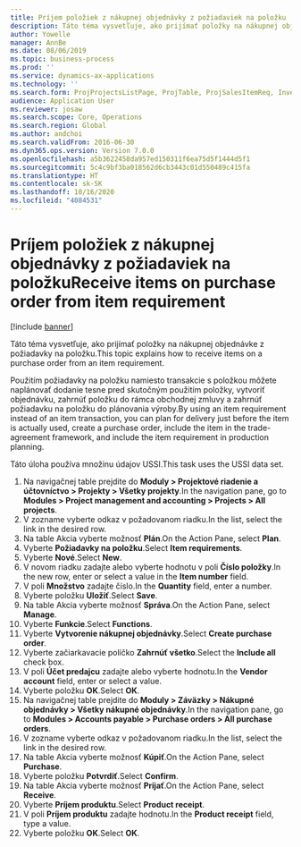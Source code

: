 ```yaml
---
title: Príjem položiek z nákupnej objednávky z požiadaviek na položku
description: Táto téma vysvetľuje, ako prijímať položky na nákupnej objednávke z požiadavky na položku.
author: Yowelle
manager: AnnBe
ms.date: 08/06/2019
ms.topic: business-process
ms.prod: ''
ms.service: dynamics-ax-applications
ms.technology: ''
ms.search.form: ProjProjectsListPage, ProjTable, ProjSalesItemReq, InventItemIdLookupSimple, PurchCreateFromSalesOrder, VendAccountItemLookup, PurchTable, PurchEditLines
audience: Application User
ms.reviewer: josaw
ms.search.scope: Core, Operations
ms.search.region: Global
ms.author: andchoi
ms.search.validFrom: 2016-06-30
ms.dyn365.ops.version: Version 7.0.0
ms.openlocfilehash: a5b3622458da957ed150311f6ea75d5f1444d5f1
ms.sourcegitcommit: 5c4c9bf3ba018562d6cb3443c01d550489c415fa
ms.translationtype: HT
ms.contentlocale: sk-SK
ms.lasthandoff: 10/16/2020
ms.locfileid: "4084531"
---
```

# <a name="receive-items-on-purchase-order-from-item-requirement"></a><span data-ttu-id="dd4e2-103">Príjem položiek z nákupnej objednávky z požiadaviek na položku</span><span class="sxs-lookup"><span data-stu-id="dd4e2-103">Receive items on purchase order from item requirement</span></span>

[!include [banner](../../includes/banner.md)]

<span data-ttu-id="dd4e2-104">Táto téma vysvetľuje, ako prijímať položky na nákupnej objednávke z požiadavky na položku.</span><span class="sxs-lookup"><span data-stu-id="dd4e2-104">This topic explains how to receive items on a purchase order from an item requirement.</span></span>

<span data-ttu-id="dd4e2-105">Použitím požiadavky na položku namiesto transakcie s položkou môžete naplánovať dodanie tesne pred skutočným použitím položky, vytvoriť objednávku, zahrnúť položku do rámca obchodnej zmluvy a zahrnúť požiadavku na položku do plánovania výroby.</span><span class="sxs-lookup"><span data-stu-id="dd4e2-105">By using an item requirement instead of an item transaction, you can plan for delivery just before the item is actually used, create a purchase order, include the item in the trade-agreement framework, and include the item requirement in production planning.</span></span> 

<span data-ttu-id="dd4e2-106">Táto úloha používa množinu údajov USSI.</span><span class="sxs-lookup"><span data-stu-id="dd4e2-106">This task uses the USSI data set.</span></span>

1. <span data-ttu-id="dd4e2-107">Na navigačnej table prejdite do **Moduly > Projektové riadenie a účtovníctvo > Projekty > Všetky projekty**.</span><span class="sxs-lookup"><span data-stu-id="dd4e2-107">In the navigation pane, go to **Modules > Project management and accounting > Projects > All projects**.</span></span>
2. <span data-ttu-id="dd4e2-108">V zozname vyberte odkaz v požadovanom riadku.</span><span class="sxs-lookup"><span data-stu-id="dd4e2-108">In the list, select the link in the desired row.</span></span>
3. <span data-ttu-id="dd4e2-109">Na table Akcia vyberte možnosť **Plán**.</span><span class="sxs-lookup"><span data-stu-id="dd4e2-109">On the Action Pane, select **Plan**.</span></span>
4. <span data-ttu-id="dd4e2-110">Vyberte **Požiadavky na položku**.</span><span class="sxs-lookup"><span data-stu-id="dd4e2-110">Select **Item requirements**.</span></span>
5. <span data-ttu-id="dd4e2-111">Vyberte **Nové**.</span><span class="sxs-lookup"><span data-stu-id="dd4e2-111">Select **New**.</span></span>
6. <span data-ttu-id="dd4e2-112">V novom riadku zadajte alebo vyberte hodnotu v poli **Číslo položky**.</span><span class="sxs-lookup"><span data-stu-id="dd4e2-112">In the new row, enter or select a value in the **Item number** field.</span></span>
7. <span data-ttu-id="dd4e2-113">V poli **Množstvo** zadajte číslo.</span><span class="sxs-lookup"><span data-stu-id="dd4e2-113">In the **Quantity** field, enter a number.</span></span>
8. <span data-ttu-id="dd4e2-114">Vyberte položku **Uložiť**.</span><span class="sxs-lookup"><span data-stu-id="dd4e2-114">Select **Save**.</span></span>
9. <span data-ttu-id="dd4e2-115">Na table Akcia vyberte možnosť **Správa**.</span><span class="sxs-lookup"><span data-stu-id="dd4e2-115">On the Action Pane, select **Manage**.</span></span>
10. <span data-ttu-id="dd4e2-116">Vyberte **Funkcie**.</span><span class="sxs-lookup"><span data-stu-id="dd4e2-116">Select **Functions**.</span></span>
11. <span data-ttu-id="dd4e2-117">Vyberte **Vytvorenie nákupnej objednávky**.</span><span class="sxs-lookup"><span data-stu-id="dd4e2-117">Select **Create purchase order**.</span></span>
12. <span data-ttu-id="dd4e2-118">Vyberte začiarkavacie políčko **Zahrnúť všetko**.</span><span class="sxs-lookup"><span data-stu-id="dd4e2-118">Select the **Include all** check box.</span></span>
13. <span data-ttu-id="dd4e2-119">V poli **Účet predajcu** zadajte alebo vyberte hodnotu.</span><span class="sxs-lookup"><span data-stu-id="dd4e2-119">In the **Vendor account** field, enter or select a value.</span></span>
14. <span data-ttu-id="dd4e2-120">Vyberte položku **OK**.</span><span class="sxs-lookup"><span data-stu-id="dd4e2-120">Select **OK**.</span></span>
15. <span data-ttu-id="dd4e2-121">Na navigačnej table prejdite do **Moduly > Záväzky > Nákupné objednávky > Všetky nákupné objednávky**.</span><span class="sxs-lookup"><span data-stu-id="dd4e2-121">In the navigation pane, go to **Modules > Accounts payable > Purchase orders > All purchase orders**.</span></span>
16. <span data-ttu-id="dd4e2-122">V zozname vyberte odkaz v požadovanom riadku.</span><span class="sxs-lookup"><span data-stu-id="dd4e2-122">In the list, select the link in the desired row.</span></span>
17. <span data-ttu-id="dd4e2-123">Na table Akcia vyberte možnosť **Kúpiť**.</span><span class="sxs-lookup"><span data-stu-id="dd4e2-123">On the Action Pane, select **Purchase**.</span></span>
18. <span data-ttu-id="dd4e2-124">Vyberte položku **Potvrdiť**.</span><span class="sxs-lookup"><span data-stu-id="dd4e2-124">Select **Confirm**.</span></span>
19. <span data-ttu-id="dd4e2-125">Na table Akcia vyberte možnosť **Prijať**.</span><span class="sxs-lookup"><span data-stu-id="dd4e2-125">On the Action Pane, select **Receive**.</span></span>
20. <span data-ttu-id="dd4e2-126">Vyberte **Príjem produktu**.</span><span class="sxs-lookup"><span data-stu-id="dd4e2-126">Select **Product receipt**.</span></span>
21. <span data-ttu-id="dd4e2-127">V poli **Príjem produktu** zadajte hodnotu.</span><span class="sxs-lookup"><span data-stu-id="dd4e2-127">In the **Product receipt** field, type a value.</span></span>
22. <span data-ttu-id="dd4e2-128">Vyberte položku **OK**.</span><span class="sxs-lookup"><span data-stu-id="dd4e2-128">Select **OK**.</span></span>

